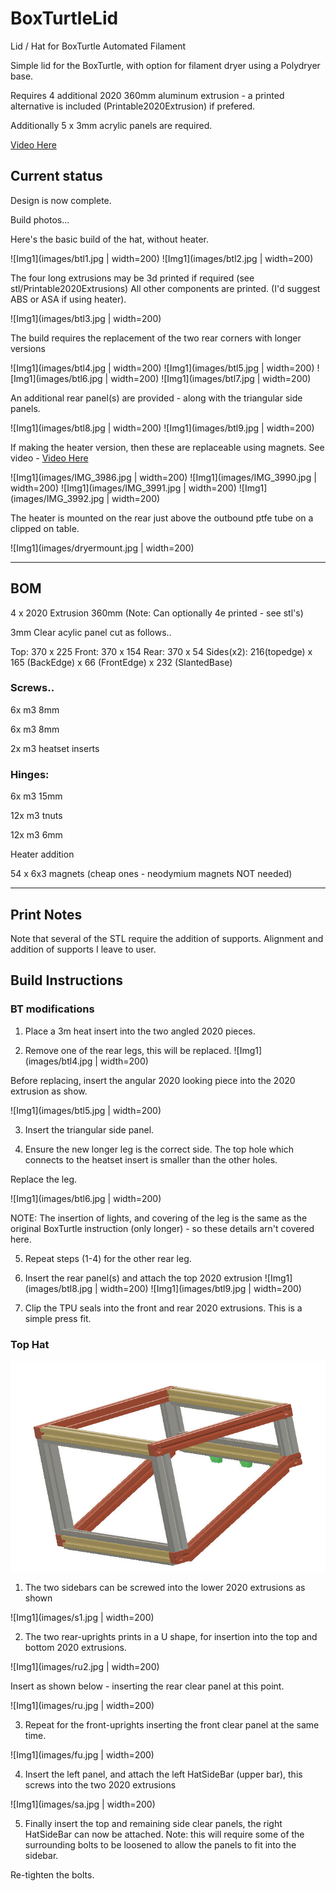 # BoxTurtleLid
Lid / Hat for BoxTurtle Automated Filament

Simple lid for the BoxTurtle, with option for filament dryer using a Polydryer base.

Requires 4 additional 2020 360mm aluminum extrusion - a printed alternative is included (Printable2020Extrusion) if prefered.

Additionally 5 x 3mm acrylic panels are required.

[Video Here](https://youtube.com/shorts/PpAaRm0n1hM)



## Current status

Design is now complete.

Build photos...

Here's the basic build of the hat, without heater.

![Img1](images/btl1.jpg | width=200)
![Img1](images/btl2.jpg | width=200)

The four long extrusions may be 3d printed if required (see stl/Printable2020Extrusions)
All other components are printed. (I'd suggest ABS or ASA if using heater).

![Img1](images/btl3.jpg | width=200)

The build requires the replacement of the two rear corners with longer versions

![Img1](images/btl4.jpg | width=200)
![Img1](images/btl5.jpg | width=200)
![Img1](images/btl6.jpg | width=200)
![Img1](images/btl7.jpg | width=200)

An additional rear panel(s) are provided - along with the triangular side panels. 

![Img1](images/btl8.jpg | width=200)
![Img1](images/btl9.jpg | width=200)

If making the heater version, then these are replaceable using magnets. See video - 
[Video Here](https://youtube.com/shorts/PpAaRm0n1hM)

![Img1](images/IMG_3986.jpg | width=200)
![Img1](images/IMG_3990.jpg | width=200)
![Img1](images/IMG_3991.jpg | width=200)
![Img1](images/IMG_3992.jpg | width=200)

The heater is mounted on the rear just above the outbound ptfe tube on a clipped on table.

![Img1](images/dryermount.jpg | width=200)

---

## BOM

4 x 2020 Extrusion 360mm (Note: Can optionally 4e printed - see stl's)

3mm Clear acylic panel cut as follows..

Top: 370 x 225
Front: 370 x 154
Rear: 370 x 54
Sides(x2): 216(topedge) x 165 (BackEdge) x 66 (FrontEdge) x 232 (SlantedBase)

### Screws..

6x m3 8mm

6x m3 8mm

2x m3 heatset inserts

### Hinges:

6x m3 15mm

12x m3 tnuts

12x m3 6mm

Heater addition

54 x 6x3 magnets (cheap ones - neodymium magnets NOT needed)

---
## Print Notes

Note that several of the STL require the addition of supports. Alignment and addition of supports I leave to user.


## Build Instructions

### BT modifications

1. Place a 3m heat insert into the two angled 2020 pieces.

2. Remove one of the rear legs, this will be replaced.
![Img1](images/btl4.jpg | width=200)

Before replacing, insert the angular 2020 looking piece into the 2020 extrusion as show.

![Img1](images/btl5.jpg | width=200)

3. Insert the triangular side panel.

4. Ensure the new longer leg is the correct side. The top hole which connects to the heatset insert is smaller than the other holes.

Replace the leg.

![Img1](images/btl6.jpg | width=200)

NOTE: The insertion of lights, and covering of the leg is the same as the original BoxTurtle instruction (only longer) - so these details arn't covered here.

5. Repeat steps (1-4) for the other rear leg.

6. Insert the rear panel(s) and attach the top 2020 extrusion
![Img1](images/btl8.jpg | width=200)
![Img1](images/btl9.jpg | width=200)

7. Clip the TPU seals into the front and rear 2020 extrusions. This is a simple press fit.

### Top Hat


![Img1](images/btl3.jpg)

1. The two sidebars can be screwed into the lower 2020 extrusions as shown

![Img1](images/s1.jpg | width=200)


2. The two rear-uprights prints in a U shape, for insertion into the top and bottom 2020 extrusions.

![Img1](images/ru2.jpg | width=200)

Insert as shown below - inserting the rear clear panel at this point.

![Img1](images/ru.jpg | width=200)

3. Repeat for the front-uprights inserting the front clear panel at the same time.

![Img1](images/fu.jpg | width=200)

4. Insert the left panel, and attach the left HatSideBar (upper bar), this screws into the two 2020 extrusions

![Img1](images/sa.jpg | width=200)

5. Finally insert the top and remaining side clear panels, the right HatSideBar can now be attached.
Note: this will require some of the surrounding bolts to be loosened to allow the panels to fit into the sidebar.

Re-tighten the bolts.



